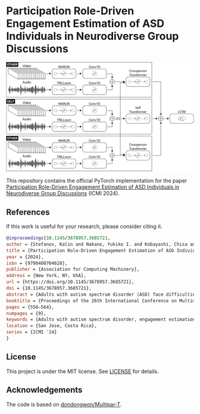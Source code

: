 # Participation Role-Driven Engagement Estimation of ASD Individuals in Neurodiverse Group Discussions
<div>
  <img src="assets/model.png">
  <p></p>
</div>

This repository contains the official PyTorch implementation for the paper 
[Participation Role-Driven Engagement Estimation of ASD Individuals in Neurodiverse Group Discussions](https://dl.acm.org/doi/10.1145/3678957.3685721) (ICMI 2024).

## References
If this work is useful for your research, please consider citing it.
```bibtex
@inproceedings{10.1145/3678957.3685721,
author = {Stefanov, Kalin and Nakano, Yukiko I. and Kobayashi, Chisa and Hoshina, Ibuki and Sakato, Tatsuya and Nihei, Fumio and Takayama, Chihiro and Ishii, Ryo and Tsujii, Masatsugu},
title = {Participation Role-Driven Engagement Estimation of ASD Individuals in Neurodiverse Group Discussions},
year = {2024},
isbn = {9798400704628},
publisher = {Association for Computing Machinery},
address = {New York, NY, USA},
url = {https://doi.org/10.1145/3678957.3685721},
doi = {10.1145/3678957.3685721},
abstract = {Adults with autism spectrum disorder (ASD) face difficulties in communicating with neurotypical people in their daily lives and workplaces. In addition, research on modeling communication in neurodiverse groups is scarce. To recognize communication difficulties caused by neurodiversity, we first, collected a multimodal corpus for decision-making discussions in neurodiverse groups that included a person with ASD and two neurotypical participants. For corpus analysis, we investigated eye-gaze and facial expression exchanges between individuals with ASD and neurotypical participants during both listening and speaking. The findings were extended to automatically estimate the engagement of ASD individuals. To capture the effect of contingent behaviors between ASD individuals and neurotypical participants, we developed a transformer-based model that considers the participation role by changing the direction of cross-person attention depending on whether the ASD individual is listening or speaking. The proposed approach yields comparable results to the state-of-the-art for engagement estimation in neurotypical group conversations while accounting for the dynamic nature of behavior influence in face-to-face interactions. The code associated with this study is available at https://github.com/IUI-Lab/switch-attention.},
booktitle = {Proceedings of the 26th International Conference on Multimodal Interaction},
pages = {556–564},
numpages = {9},
keywords = {Adults with autism spectrum disorder, engagement estimation, neurodiverse group communication, participation role},
location = {San Jose, Costa Rica},
series = {ICMI '24}
}
```

## License
This project is under the MIT license. See [LICENSE](LICENSE) for details.

## Acknowledgements
The code is based on [dondongwon/Multipar-T](https://github.com/dondongwon/Multipar-T).
